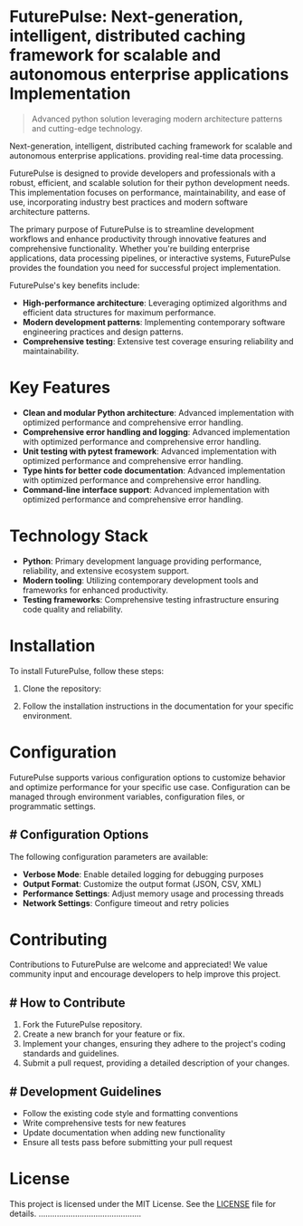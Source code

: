 <!-- fallback_FuturePulse_20250802221026_70681 -->

# FuturePulse: Next-generation, intelligent, distributed caching framework for scalable and autonomous enterprise applications Implementation
> Advanced python solution leveraging modern architecture patterns and cutting-edge technology.

Next-generation, intelligent, distributed caching framework for scalable and autonomous enterprise applications. providing real-time data processing.

FuturePulse is designed to provide developers and professionals with a robust, efficient, and scalable solution for their python development needs. This implementation focuses on performance, maintainability, and ease of use, incorporating industry best practices and modern software architecture patterns.

The primary purpose of FuturePulse is to streamline development workflows and enhance productivity through innovative features and comprehensive functionality. Whether you're building enterprise applications, data processing pipelines, or interactive systems, FuturePulse provides the foundation you need for successful project implementation.

FuturePulse's key benefits include:

* **High-performance architecture**: Leveraging optimized algorithms and efficient data structures for maximum performance.
* **Modern development patterns**: Implementing contemporary software engineering practices and design patterns.
* **Comprehensive testing**: Extensive test coverage ensuring reliability and maintainability.

# Key Features

* **Clean and modular Python architecture**: Advanced implementation with optimized performance and comprehensive error handling.
* **Comprehensive error handling and logging**: Advanced implementation with optimized performance and comprehensive error handling.
* **Unit testing with pytest framework**: Advanced implementation with optimized performance and comprehensive error handling.
* **Type hints for better code documentation**: Advanced implementation with optimized performance and comprehensive error handling.
* **Command-line interface support**: Advanced implementation with optimized performance and comprehensive error handling.

# Technology Stack

* **Python**: Primary development language providing performance, reliability, and extensive ecosystem support.
* **Modern tooling**: Utilizing contemporary development tools and frameworks for enhanced productivity.
* **Testing frameworks**: Comprehensive testing infrastructure ensuring code quality and reliability.

# Installation

To install FuturePulse, follow these steps:

1. Clone the repository:


2. Follow the installation instructions in the documentation for your specific environment.

# Configuration

FuturePulse supports various configuration options to customize behavior and optimize performance for your specific use case. Configuration can be managed through environment variables, configuration files, or programmatic settings.

## # Configuration Options

The following configuration parameters are available:

* **Verbose Mode**: Enable detailed logging for debugging purposes
* **Output Format**: Customize the output format (JSON, CSV, XML)
* **Performance Settings**: Adjust memory usage and processing threads
* **Network Settings**: Configure timeout and retry policies

# Contributing

Contributions to FuturePulse are welcome and appreciated! We value community input and encourage developers to help improve this project.

## # How to Contribute

1. Fork the FuturePulse repository.
2. Create a new branch for your feature or fix.
3. Implement your changes, ensuring they adhere to the project's coding standards and guidelines.
4. Submit a pull request, providing a detailed description of your changes.

## # Development Guidelines

* Follow the existing code style and formatting conventions
* Write comprehensive tests for new features
* Update documentation when adding new functionality
* Ensure all tests pass before submitting your pull request

# License

This project is licensed under the MIT License. See the [LICENSE](https://github.com/ludo53/FuturePulse/blob/main/LICENSE) file for details.
.............................................
